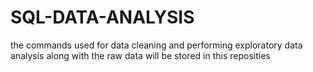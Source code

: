 # SQL-DATA-ANALYSIS
the commands used for data cleaning and performing exploratory data analysis along with the raw data will be stored in this reposities 
